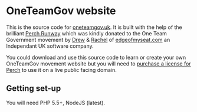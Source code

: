 # OneTeamGov website

This is the source code for [oneteamgov.uk](oneteamgov.uk). It is built with the help of the brilliant [Perch Runway](https://perchrunway.com/) which was kindly donated to the One Team Government movement by [Drew](https://github.com/drewm) & [Rachel](https://github.com/rachelandrew) of [edgeofmyseat.com](Edgeofmyseat) an Independant UK software company.

You could download and use this source code to learn or create your own OneTeamGov movement website but you will need to [purchase a license for Perch](https://grabaperch.com/buy) to use it on a live public facing domain.

## Getting set-up

You will need PHP 5.5+, NodeJS (latest).
